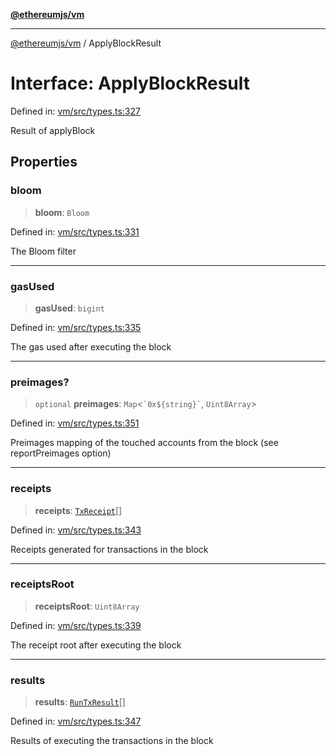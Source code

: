 [**@ethereumjs/vm**](../README.md)

***

[@ethereumjs/vm](../README.md) / ApplyBlockResult

# Interface: ApplyBlockResult

Defined in: [vm/src/types.ts:327](https://github.com/Dargon789/ethereumjs-monorepo/blob/master/packages/vm/src/types.ts#L327)

Result of applyBlock

## Properties

### bloom

> **bloom**: `Bloom`

Defined in: [vm/src/types.ts:331](https://github.com/Dargon789/ethereumjs-monorepo/blob/master/packages/vm/src/types.ts#L331)

The Bloom filter

***

### gasUsed

> **gasUsed**: `bigint`

Defined in: [vm/src/types.ts:335](https://github.com/Dargon789/ethereumjs-monorepo/blob/master/packages/vm/src/types.ts#L335)

The gas used after executing the block

***

### preimages?

> `optional` **preimages**: `Map`\<`` `0x${string}` ``, `Uint8Array`\>

Defined in: [vm/src/types.ts:351](https://github.com/Dargon789/ethereumjs-monorepo/blob/master/packages/vm/src/types.ts#L351)

Preimages mapping of the touched accounts from the block (see reportPreimages option)

***

### receipts

> **receipts**: [`TxReceipt`](../type-aliases/TxReceipt.md)[]

Defined in: [vm/src/types.ts:343](https://github.com/Dargon789/ethereumjs-monorepo/blob/master/packages/vm/src/types.ts#L343)

Receipts generated for transactions in the block

***

### receiptsRoot

> **receiptsRoot**: `Uint8Array`

Defined in: [vm/src/types.ts:339](https://github.com/Dargon789/ethereumjs-monorepo/blob/master/packages/vm/src/types.ts#L339)

The receipt root after executing the block

***

### results

> **results**: [`RunTxResult`](RunTxResult.md)[]

Defined in: [vm/src/types.ts:347](https://github.com/Dargon789/ethereumjs-monorepo/blob/master/packages/vm/src/types.ts#L347)

Results of executing the transactions in the block
